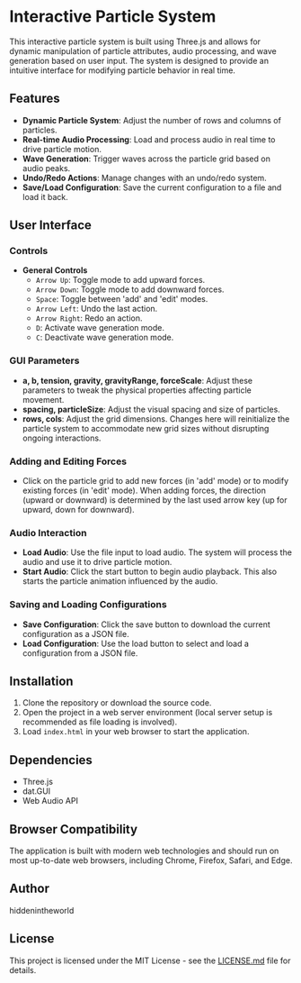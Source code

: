 # Interactive Particle System

This interactive particle system is built using Three.js and allows for dynamic manipulation of particle attributes, audio processing, and wave generation based on user input. The system is designed to provide an intuitive interface for modifying particle behavior in real time.

## Features

- **Dynamic Particle System**: Adjust the number of rows and columns of particles.
- **Real-time Audio Processing**: Load and process audio in real time to drive particle motion.
- **Wave Generation**: Trigger waves across the particle grid based on audio peaks.
- **Undo/Redo Actions**: Manage changes with an undo/redo system.
- **Save/Load Configuration**: Save the current configuration to a file and load it back.

## User Interface

### Controls

- **General Controls**
  - `Arrow Up`: Toggle mode to add upward forces.
  - `Arrow Down`: Toggle mode to add downward forces.
  - `Space`: Toggle between 'add' and 'edit' modes.
  - `Arrow Left`: Undo the last action.
  - `Arrow Right`: Redo an action.
  - `D`: Activate wave generation mode.
  - `C`: Deactivate wave generation mode.

### GUI Parameters

- **a, b, tension, gravity, gravityRange, forceScale**: Adjust these parameters to tweak the physical properties affecting particle movement.
- **spacing, particleSize**: Adjust the visual spacing and size of particles.
- **rows, cols**: Adjust the grid dimensions. Changes here will reinitialize the particle system to accommodate new grid sizes without disrupting ongoing interactions.

### Adding and Editing Forces

- Click on the particle grid to add new forces (in 'add' mode) or to modify existing forces (in 'edit' mode). When adding forces, the direction (upward or downward) is determined by the last used arrow key (up for upward, down for downward).

### Audio Interaction

- **Load Audio**: Use the file input to load audio. The system will process the audio and use it to drive particle motion.
- **Start Audio**: Click the start button to begin audio playback. This also starts the particle animation influenced by the audio.

### Saving and Loading Configurations

- **Save Configuration**: Click the save button to download the current configuration as a JSON file.
- **Load Configuration**: Use the load button to select and load a configuration from a JSON file.

## Installation

1. Clone the repository or download the source code.
2. Open the project in a web server environment (local server setup is recommended as file loading is involved).
3. Load `index.html` in your web browser to start the application.

## Dependencies

- Three.js
- dat.GUI
- Web Audio API

## Browser Compatibility

The application is built with modern web technologies and should run on most up-to-date web browsers, including Chrome, Firefox, Safari, and Edge.

## Author

hiddenintheworld

## License

This project is licensed under the MIT License - see the [LICENSE.md](LICENSE.md) file for details.
